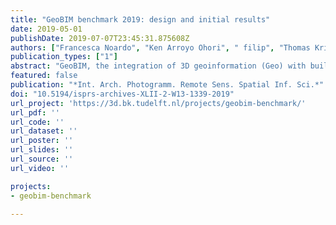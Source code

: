 ```yaml
---
title: "GeoBIM benchmark 2019: design and initial results"
date: 2019-05-01
publishDate: 2019-07-07T23:45:31.875608Z
authors: ["Francesca Noardo", "Ken Arroyo Ohori", " filip", "Thomas Krijnen", "Claire Ellul", "Lars Harrie", "Jantien Stoter"]
publication_types: ["1"]
abstract: "GeoBIM, the integration of 3D geoinformation (Geo) with building information models (BIM), is a subject of increasing attention in both domains. A well-known practical challenge for this integration is the mixed state of software support for open standards in each domain that would ease the integration. This is often known by practitioners but poorly documented. In order to solve this problem, we devised the GeoBIM benchmark, in which we compile the experiences of volunteering participants, who perform a guided study to test the software they are most familiar with against a few provided datasets structured in open standards. The aim of the tests is to improve the knowledge of the state of the art in the software support for GeoBIM open standards and to identify points for improvement. In this paper, we present the design of the benchmark, especially explaining and discussing the chosen data to be used with their connected issues to be tested, and some initial results."
featured: false
publication: "*Int. Arch. Photogramm. Remote Sens. Spatial Inf. Sci.*"
doi: "10.5194/isprs-archives-XLII-2-W13-1339-2019"
url_project: 'https://3d.bk.tudelft.nl/projects/geobim-benchmark/'
url_pdf: ''
url_code: ''
url_dataset: ''
url_poster: ''
url_slides: ''
url_source: ''
url_video: ''

projects:
- geobim-benchmark

---
```


